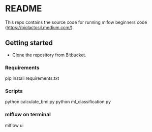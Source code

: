 # README #

This repo contains the source code for running mlfow beginners code (https://biolactosil.medium.com/).

## Getting started ##

* Clone the repository from Bitbucket.

### Requirements ###
pip install requirements.txt


### Scripts ###
python calculate_bmi.py
python ml_classification.py


### mlflow on terminal ###
mlflow ui
